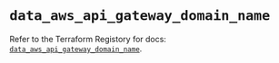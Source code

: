 # `data_aws_api_gateway_domain_name`

Refer to the Terraform Registory for docs: [`data_aws_api_gateway_domain_name`](https://registry.terraform.io/providers/hashicorp/aws/5.11.0/docs/data-sources/api_gateway_domain_name).
